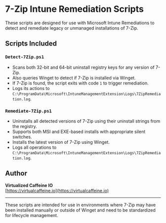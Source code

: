 # 7-Zip Intune Remediation Scripts

These scripts are designed for use with Microsoft Intune Remediations to detect and remediate legacy or unmanaged installations of 7-Zip.

## Scripts Included

### `Detect-7Zip.ps1`
- Scans both 32-bit and 64-bit uninstall registry keys for any version of 7-Zip.
- Also queries Winget to detect if 7-Zip is installed via Winget.
- If 7-Zip is found, the script exits with code `1` to trigger remediation.
- Logs its actions to `C:\ProgramData\Microsoft\IntuneManagementExtension\Logs\7ZipRemediation.log`.

### `Remediate-7Zip.ps1`
- Uninstalls all detected versions of 7-Zip using their uninstall strings from the registry.
- Supports both MSI and EXE-based installs with appropriate silent switches.
- Installs the latest version of 7-Zip using Winget.
- Logs all operations to `C:\ProgramData\Microsoft\IntuneManagementExtension\Logs\7ZipRemediation.log`.

## Author

**Virtualized Caffeine IO**  
[https://virtualcaffeine.io](https://virtualcaffeine.io)

---

These scripts are intended for use in environments where 7-Zip may have been installed manually or outside of Winget and need to be standardized for lifecycle management.
